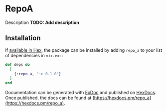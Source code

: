 # RepoA
Description
**TODO: Add description**

## Installation

If [available in Hex](https://hex.pm/docs/publish), the package can be installed
by adding `repo_a` to your list of dependencies in `mix.exs`:

```elixir
def deps do
  [
    {:repo_a, "~> 0.1.0"}
  ]
end
```

Documentation can be generated with [ExDoc](https://github.com/elixir-lang/ex_doc)
and published on [HexDocs](https://hexdocs.pm). Once published, the docs can
be found at [https://hexdocs.pm/repo_a](https://hexdocs.pm/repo_a).

